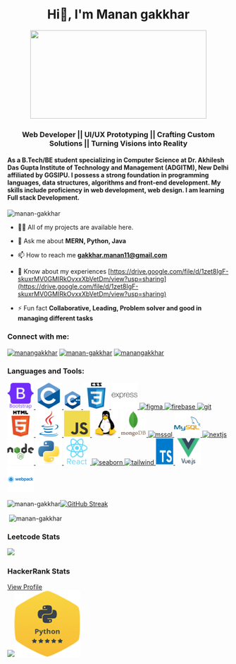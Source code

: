 <h1 align="center">Hi👋, I'm Manan gakkhar</h1>
<div align="center">
<img src="https://media3.giphy.com/media/v1.Y2lkPTc5MGI3NjExZWp2dmdlcmFtbHEzdWxpN2c1aDUyb2hwYmJ1a3RzcGR0OGt0dmJwMSZlcD12MV9pbnRlcm5hbF9naWZfYnlfaWQmY3Q9Zw/MD0svLSDeudszrNrp0/giphy.gif" width="400px" height="200px" /> 
</div>
<h3 align="center">Web Developer || UI/UX Prototyping || Crafting Custom Solutions || Turning Visions into Reality</h3>
<h4>As a B.Tech/BE student specializing in Computer Science at Dr. Akhilesh Das Gupta Institute of Technology and Management (ADGITM), New Delhi affiliated by <b>GGSIPU</b>. I possess a strong foundation in programming languages, data structures, algorithms and front-end development. My skills include proficiency in web development, web design. I am learning Full stack Development.</h4>
<p align="left"> <img src="https://komarev.com/ghpvc/?username=manan-gakkhar&label=Profile%20views&color=0e75b6&style=flat" alt="manan-gakkhar" /> </p>



- 👨‍💻 All of my projects are available here.
- 💬 Ask me about **MERN, Python, Java**

- 📫 How to reach me **gakkhar.manan11@gmail.com**

- 📄 Know about my experiences [https://drive.google.com/file/d/1zet8IgF-skuxrMV0GMIRkOvxxXbVetDm/view?usp=sharing](https://drive.google.com/file/d/1zet8IgF-skuxrMV0GMIRkOvxxXbVetDm/view?usp=sharing)

- ⚡ Fun fact **Collaborative, Leading, Problem solver and good in managing different tasks**

<h3 align="left">Connect with me:</h3>
<p align="left">
<a href="https://twitter.com/manangakkhar" target="blank"><img align="center" src="https://raw.githubusercontent.com/rahuldkjain/github-profile-readme-generator/master/src/images/icons/Social/twitter.svg" alt="manangakkhar" height="30" width="40" /></a>
<a href="https://linkedin.com/in/manan-gakkhar" target="blank"><img align="center" src="https://raw.githubusercontent.com/rahuldkjain/github-profile-readme-generator/master/src/images/icons/Social/linked-in-alt.svg" alt="manan-gakkhar" height="30" width="40" /></a>
<a href="https://discord.gg/manangakkhar" target="blank"><img align="center" src="https://raw.githubusercontent.com/rahuldkjain/github-profile-readme-generator/master/src/images/icons/Social/discord.svg" alt="manangakkhar" height="40" width="50" /></a>
</p>

<h3 align="left">Languages and Tools:</h3>
<p align="left"> <a href="https://getbootstrap.com" target="_blank" rel="noreferrer"> <img src="https://raw.githubusercontent.com/devicons/devicon/master/icons/bootstrap/bootstrap-plain-wordmark.svg" alt="bootstrap" width="60" height="60"/> </a> <a href="https://www.cprogramming.com/" target="_blank" rel="noreferrer"> <img src="https://raw.githubusercontent.com/devicons/devicon/master/icons/c/c-original.svg" alt="c" width="60" height="60"/> </a> <a href="https://www.w3schools.com/cpp/" target="_blank" rel="noreferrer"> <img src="https://raw.githubusercontent.com/devicons/devicon/master/icons/cplusplus/cplusplus-original.svg" alt="cplusplus" width="40" height="40"/> </a> <a href="https://www.w3schools.com/css/" target="_blank" rel="noreferrer"> <img src="https://raw.githubusercontent.com/devicons/devicon/master/icons/css3/css3-original-wordmark.svg" alt="css3" width="60" height="60"/> </a> <a href="https://expressjs.com" target="_blank" rel="noreferrer"> <img src="https://raw.githubusercontent.com/devicons/devicon/master/icons/express/express-original-wordmark.svg" alt="express" width="60" height="60"/> </a> <a href="https://www.figma.com/" target="_blank" rel="noreferrer"> <img src="https://www.vectorlogo.zone/logos/figma/figma-icon.svg" alt="figma" width="60" height="60"/> </a> <a href="https://firebase.google.com/" target="_blank" rel="noreferrer"> <img src="https://www.vectorlogo.zone/logos/firebase/firebase-icon.svg" alt="firebase" width="60" height="60"/> </a> <a href="https://git-scm.com/" target="_blank" rel="noreferrer"> <img src="https://www.vectorlogo.zone/logos/git-scm/git-scm-icon.svg" alt="git" width="60" height="60"/> </a> <a href="https://www.w3.org/html/" target="_blank" rel="noreferrer"> <img src="https://raw.githubusercontent.com/devicons/devicon/master/icons/html5/html5-original-wordmark.svg" alt="html5" width="60" height="60"/> </a> <a href="https://www.java.com" target="_blank" rel="noreferrer"> <img src="https://raw.githubusercontent.com/devicons/devicon/master/icons/java/java-original.svg" alt="java" width="60" height="60"/> </a> <a href="https://developer.mozilla.org/en-US/docs/Web/JavaScript" target="_blank" rel="noreferrer"> <img src="https://raw.githubusercontent.com/devicons/devicon/master/icons/javascript/javascript-original.svg" alt="javascript" width="60" height="60"/> </a> <a href="https://www.linux.org/" target="_blank" rel="noreferrer"> <img src="https://raw.githubusercontent.com/devicons/devicon/master/icons/linux/linux-original.svg" alt="linux" width="60" height="60"/> </a> <a href="https://www.mongodb.com/" target="_blank" rel="noreferrer"> <img src="https://raw.githubusercontent.com/devicons/devicon/master/icons/mongodb/mongodb-original-wordmark.svg" alt="mongodb" width="60" height="60"/> </a> <a href="https://www.microsoft.com/en-us/sql-server" target="_blank" rel="noreferrer"> <img src="https://www.svgrepo.com/show/303229/microsoft-sql-server-logo.svg" alt="mssql" width="60" height="60"/> </a> <a href="https://www.mysql.com/" target="_blank" rel="noreferrer"> <img src="https://raw.githubusercontent.com/devicons/devicon/master/icons/mysql/mysql-original-wordmark.svg" alt="mysql" width="60" height="60"/> </a> <a href="https://nextjs.org/" target="_blank" rel="noreferrer"> <img src="https://cdn.worldvectorlogo.com/logos/nextjs-2.svg" alt="nextjs" width="60" height="60"/> </a> <a href="https://nodejs.org" target="_blank" rel="noreferrer"> <img src="https://raw.githubusercontent.com/devicons/devicon/master/icons/nodejs/nodejs-original-wordmark.svg" alt="nodejs" width="60" height="60"/> </a> <a href="https://www.python.org" target="_blank" rel="noreferrer"> <img src="https://raw.githubusercontent.com/devicons/devicon/master/icons/python/python-original.svg" alt="python" width="60" height="60"/> </a> <a href="https://reactjs.org/" target="_blank" rel="noreferrer"> <img src="https://raw.githubusercontent.com/devicons/devicon/master/icons/react/react-original-wordmark.svg" alt="react" width="60" height="60"/> </a> <a href="https://seaborn.pydata.org/" target="_blank" rel="noreferrer"> <img src="https://seaborn.pydata.org/_images/logo-mark-lightbg.svg" alt="seaborn" width="60" height="60"/> </a> <a href="https://tailwindcss.com/" target="_blank" rel="noreferrer"> <img src="https://www.vectorlogo.zone/logos/tailwindcss/tailwindcss-icon.svg" alt="tailwind" width="60" height="60"/> </a> <a href="https://www.typescriptlang.org/" target="_blank" rel="noreferrer"> <img src="https://raw.githubusercontent.com/devicons/devicon/master/icons/typescript/typescript-original.svg" alt="typescript" width="40" height="60"/> </a> <a href="https://vuejs.org/" target="_blank" rel="noreferrer"> <img src="https://raw.githubusercontent.com/devicons/devicon/master/icons/vuejs/vuejs-original-wordmark.svg" alt="vuejs" width="60" height="60"/> </a> <a href="https://webpack.js.org" target="_blank" rel="noreferrer"> <img src="https://raw.githubusercontent.com/devicons/devicon/d00d0969292a6569d45b06d3f350f463a0107b0d/icons/webpack/webpack-original-wordmark.svg" alt="webpack" width="60" height="60"/> </a> </p>

<p><img align="left" src="https://github-readme-stats.vercel.app/api/top-langs?username=manan-gakkhar&show_icons=true&locale=en&layout=compact" alt="manan-gakkhar" /></p>

<a href="https://git.io/streak-stats"><img src="https://github-readme-streak-stats.herokuapp.com?user=manan-gakkhar" alt="GitHub Streak" /></a>
<p>&nbsp;<img align="center" src="https://github-readme-stats.vercel.app/api?username=manan-gakkhar&show_icons=true&locale=en" alt="manan-gakkhar" /></p>
<h3>Leetcode Stats</h3>
<img src="https://leetcard.jacoblin.cool/manan-gakkhar?theme=dark&font=DM%20Sans&ext=activity" />
<h3>HackerRank Stats</h3>
<a href="https://www.hackerrank.com/profile/gakkhar_manan11">View Profile</a>
<div><img src="https://res.cloudinary.com/dvy1wimhc/image/upload/v1746383580/Screenshot_2025-05-04_235927_gea8no.png"/><img src="https://raw.githubusercontent.com/maasker/HackerRank/main/badges/python_5_star.png" height="150" width="150"/></div>

